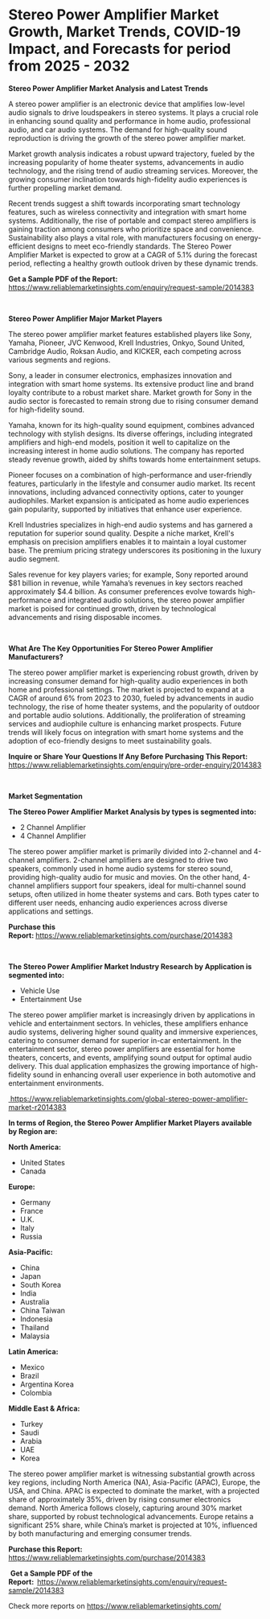 <p><h1>Stereo Power Amplifier Market Growth, Market Trends, COVID-19 Impact, and Forecasts for period from 2025 - 2032</h1></p><p><strong>Stereo Power Amplifier Market Analysis and Latest Trends</strong></p>
<p><p>A stereo power amplifier is an electronic device that amplifies low-level audio signals to drive loudspeakers in stereo systems. It plays a crucial role in enhancing sound quality and performance in home audio, professional audio, and car audio systems. The demand for high-quality sound reproduction is driving the growth of the stereo power amplifier market.</p><p>Market growth analysis indicates a robust upward trajectory, fueled by the increasing popularity of home theater systems, advancements in audio technology, and the rising trend of audio streaming services. Moreover, the growing consumer inclination towards high-fidelity audio experiences is further propelling market demand.</p><p>Recent trends suggest a shift towards incorporating smart technology features, such as wireless connectivity and integration with smart home systems. Additionally, the rise of portable and compact stereo amplifiers is gaining traction among consumers who prioritize space and convenience. Sustainability also plays a vital role, with manufacturers focusing on energy-efficient designs to meet eco-friendly standards. The Stereo Power Amplifier Market is expected to grow at a CAGR of 5.1% during the forecast period, reflecting a healthy growth outlook driven by these dynamic trends.</p></p>
<p><strong>Get a Sample PDF of the Report:&nbsp;</strong> <a href="https://www.reliablemarketinsights.com/enquiry/request-sample/2014383?utm_campaign=2012&utm_medium=2&utm_source=Github&utm_content=ia&utm_term=17012025&utm_id=stereo-power-amplifier">https://www.reliablemarketinsights.com/enquiry/request-sample/2014383</a></p>
<p>&nbsp;</p>
<p><strong>Stereo Power Amplifier Major Market Players</strong></p>
<p><p>The stereo power amplifier market features established players like Sony, Yamaha, Pioneer, JVC Kenwood, Krell Industries, Onkyo, Sound United, Cambridge Audio, Roksan Audio, and KICKER, each competing across various segments and regions.</p><p>Sony, a leader in consumer electronics, emphasizes innovation and integration with smart home systems. Its extensive product line and brand loyalty contribute to a robust market share. Market growth for Sony in the audio sector is forecasted to remain strong due to rising consumer demand for high-fidelity sound.</p><p>Yamaha, known for its high-quality sound equipment, combines advanced technology with stylish designs. Its diverse offerings, including integrated amplifiers and high-end models, position it well to capitalize on the increasing interest in home audio solutions. The company has reported steady revenue growth, aided by shifts towards home entertainment setups.</p><p>Pioneer focuses on a combination of high-performance and user-friendly features, particularly in the lifestyle and consumer audio market. Its recent innovations, including advanced connectivity options, cater to younger audiophiles. Market expansion is anticipated as home audio experiences gain popularity, supported by initiatives that enhance user experience.</p><p>Krell Industries specializes in high-end audio systems and has garnered a reputation for superior sound quality. Despite a niche market, Krell's emphasis on precision amplifiers enables it to maintain a loyal customer base. The premium pricing strategy underscores its positioning in the luxury audio segment.</p><p>Sales revenue for key players varies; for example, Sony reported around $81 billion in revenue, while Yamaha’s revenues in key sectors reached approximately $4.4 billion. As consumer preferences evolve towards high-performance and integrated audio solutions, the stereo power amplifier market is poised for continued growth, driven by technological advancements and rising disposable incomes.</p></p>
<p>&nbsp;</p>
<p><strong>What Are The Key Opportunities For Stereo Power Amplifier Manufacturers?</strong></p>
<p><p>The stereo power amplifier market is experiencing robust growth, driven by increasing consumer demand for high-quality audio experiences in both home and professional settings. The market is projected to expand at a CAGR of around 6% from 2023 to 2030, fueled by advancements in audio technology, the rise of home theater systems, and the popularity of outdoor and portable audio solutions. Additionally, the proliferation of streaming services and audiophile culture is enhancing market prospects. Future trends will likely focus on integration with smart home systems and the adoption of eco-friendly designs to meet sustainability goals.</p></p>
<p><strong>Inquire or Share Your Questions If Any Before Purchasing This Report:</strong> <a href="https://www.reliablemarketinsights.com/enquiry/pre-order-enquiry/2014383?utm_campaign=2012&utm_medium=2&utm_source=Github&utm_content=ia&utm_term=17012025&utm_id=stereo-power-amplifier">https://www.reliablemarketinsights.com/enquiry/pre-order-enquiry/2014383</a></p>
<p>&nbsp;</p>
<p><strong>Market Segmentation</strong></p>
<p><strong>The Stereo Power Amplifier Market Analysis by types is segmented into:</strong></p>
<p><ul><li>2 Channel Amplifier</li><li>4 Channel Amplifier</li></ul></p>
<p><p>The stereo power amplifier market is primarily divided into 2-channel and 4-channel amplifiers. 2-channel amplifiers are designed to drive two speakers, commonly used in home audio systems for stereo sound, providing high-quality audio for music and movies. On the other hand, 4-channel amplifiers support four speakers, ideal for multi-channel sound setups, often utilized in home theater systems and cars. Both types cater to different user needs, enhancing audio experiences across diverse applications and settings.</p></p>
<p><strong>Purchase this Report:&nbsp;</strong><a href="https://www.reliablemarketinsights.com/purchase/2014383?utm_campaign=2012&utm_medium=2&utm_source=Github&utm_content=ia&utm_term=17012025&utm_id=stereo-power-amplifier">https://www.reliablemarketinsights.com/purchase/2014383</a></p>
<p>&nbsp;</p>
<p><strong>The Stereo Power Amplifier Market Industry Research by Application is segmented into:</strong></p>
<p><ul><li>Vehicle Use</li><li>Entertainment Use</li></ul></p>
<p><p>The stereo power amplifier market is increasingly driven by applications in vehicle and entertainment sectors. In vehicles, these amplifiers enhance audio systems, delivering higher sound quality and immersive experiences, catering to consumer demand for superior in-car entertainment. In the entertainment sector, stereo power amplifiers are essential for home theaters, concerts, and events, amplifying sound output for optimal audio delivery. This dual application emphasizes the growing importance of high-fidelity sound in enhancing overall user experience in both automotive and entertainment environments.</p></p>
<p><a href="https://www.reliablemarketinsights.com/global-stereo-power-amplifier-market-r2014383?utm_campaign=2012&utm_medium=2&utm_source=Github&utm_content=ia&utm_term=17012025&utm_id=stereo-power-amplifier">&nbsp;https://www.reliablemarketinsights.com/global-stereo-power-amplifier-market-r2014383</a></p>
<p><strong>In terms of Region, the Stereo Power Amplifier Market Players available by Region are:</strong></p>
<p>
    <p> <strong> North America: </strong>
        <ul>
            <li>United States</li>
            <li>Canada</li>
        </ul>
        </p> 
    <p> <strong> Europe: </strong>
        <ul>
            <li>Germany</li>
            <li>France</li>
            <li>U.K.</li>
            <li>Italy</li>
            <li>Russia</li>
        </ul>
        </p> 
    <p> <strong> Asia-Pacific: </strong>
        <ul>
            <li>China</li>
            <li>Japan</li>
            <li>South Korea</li>
            <li>India</li>
            <li>Australia</li>
            <li>China Taiwan</li>
            <li>Indonesia</li>
            <li>Thailand</li>
            <li>Malaysia</li>
        </ul>
        </p> 
    <p> <strong> Latin America: </strong>
        <ul>
            <li>Mexico</li>
            <li>Brazil</li>
            <li>Argentina Korea</li>
            <li>Colombia</li>
        </ul>
        </p> 
    <p> <strong> Middle East & Africa: </strong>
        <ul>
            <li>Turkey</li>
            <li>Saudi</li>
            <li>Arabia</li>
            <li>UAE</li>
            <li>Korea</li>
        </ul>
    </p>
    </p>
<p><p>The stereo power amplifier market is witnessing substantial growth across key regions, including North America (NA), Asia-Pacific (APAC), Europe, the USA, and China. APAC is expected to dominate the market, with a projected share of approximately 35%, driven by rising consumer electronics demand. North America follows closely, capturing around 30% market share, supported by robust technological advancements. Europe retains a significant 25% share, while China’s market is projected at 10%, influenced by both manufacturing and emerging consumer trends.</p></p>
<p><strong>Purchase this Report: </strong><a href="https://www.reliablemarketinsights.com/purchase/2014383?utm_campaign=2012&utm_medium=2&utm_source=Github&utm_content=ia&utm_term=17012025&utm_id=stereo-power-amplifier">https://www.reliablemarketinsights.com/purchase/2014383</a></p>
<p>&nbsp;<strong>Get a Sample PDF of the Report:&nbsp;&nbsp;</strong><a href="https://www.reliablemarketinsights.com/enquiry/request-sample/2014383?utm_campaign=2012&utm_medium=2&utm_source=Github&utm_content=ia&utm_term=17012025&utm_id=stereo-power-amplifier">https://www.reliablemarketinsights.com/enquiry/request-sample/2014383</a></p>
<p><strong></strong></p>
<p>Check more reports on <a href="https://www.reliablemarketinsights.com/?utm_campaign=2012&utm_medium=2&utm_source=Github&utm_content=ia&utm_term=17012025&utm_id=stereo-power-amplifier">https://www.reliablemarketinsights.com/</a></p>